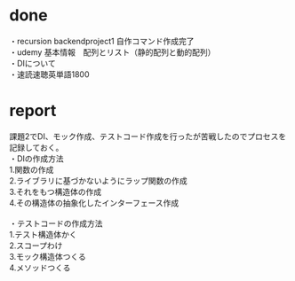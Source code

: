 # done
・recursion backendproject1  自作コマンド作成完了</br>
・udemy 基本情報　配列とリスト（静的配列と動的配列）</br>
・DIについて</br>
・速読速聴英単語1800</br>

# report
課題2でDI、モック作成、テストコード作成を行ったが苦戦したのでプロセスを記録しておく。</br>
・DIの作成方法</br>
1.関数の作成</br>
2.ライブラリに基づかないようにラップ関数の作成</br>
3.それをもつ構造体の作成</br>
4.その構造体の抽象化したインターフェース作成</br>
</br>
 ・テストコードの作成方法</br>
1.テスト構造体かく</br>
2.スコープわけ</br>
3.モック構造体つくる</br>
4.メソッドつくる</br>


